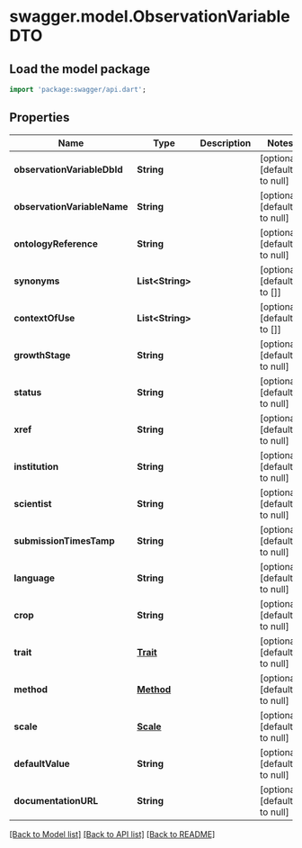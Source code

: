 # swagger.model.ObservationVariableDTO

## Load the model package
```dart
import 'package:swagger/api.dart';
```

## Properties
Name | Type | Description | Notes
------------ | ------------- | ------------- | -------------
**observationVariableDbId** | **String** |  | [optional] [default to null]
**observationVariableName** | **String** |  | [optional] [default to null]
**ontologyReference** | **String** |  | [optional] [default to null]
**synonyms** | **List&lt;String&gt;** |  | [optional] [default to []]
**contextOfUse** | **List&lt;String&gt;** |  | [optional] [default to []]
**growthStage** | **String** |  | [optional] [default to null]
**status** | **String** |  | [optional] [default to null]
**xref** | **String** |  | [optional] [default to null]
**institution** | **String** |  | [optional] [default to null]
**scientist** | **String** |  | [optional] [default to null]
**submissionTimesTamp** | **String** |  | [optional] [default to null]
**language** | **String** |  | [optional] [default to null]
**crop** | **String** |  | [optional] [default to null]
**trait** | [**Trait**](Trait.md) |  | [optional] [default to null]
**method** | [**Method**](Method.md) |  | [optional] [default to null]
**scale** | [**Scale**](Scale.md) |  | [optional] [default to null]
**defaultValue** | **String** |  | [optional] [default to null]
**documentationURL** | **String** |  | [optional] [default to null]

[[Back to Model list]](../README.md#documentation-for-models) [[Back to API list]](../README.md#documentation-for-api-endpoints) [[Back to README]](../README.md)


